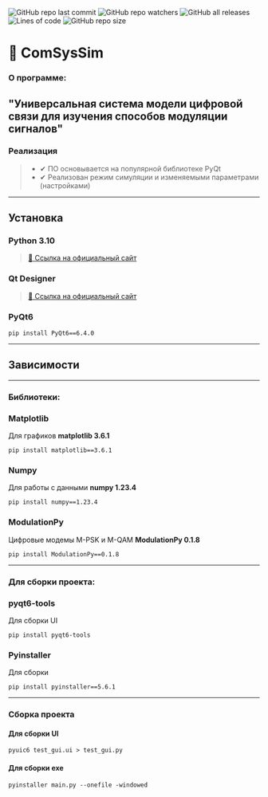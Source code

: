 ![GitHub repo last commit](https://img.shields.io/github/last-commit/SokolArr/ComSysSim)
![GitHub repo watchers](https://img.shields.io/github/watchers/SokolArr/ComSysSim)
![GitHub all releases](https://img.shields.io/github/downloads/SokolArr/ComSysSim/total)
![Lines of code](https://img.shields.io/tokei/lines/github/SokolArr/ComSysSim)
![GitHub repo size](https://img.shields.io/github/repo-size/SokolArr/ComSysSim)

# 📡 ComSysSim

### О программе:

"Универсальная система модели цифровой связи для изучения способов модуляции сигналов"
---

### Реализация
> + ✔ ПО основывается на популярной библиотеке PyQt
> + ✔ Реализован режим симуляции и изменяемыми параметрами (настройками)

---
## Установка
### Python 3.10
>[🔗 Ссылка на официальный сайт ](https://www.python.org/downloads/ "Python")

### Qt Designer
>[🔗 Ссылка на официальный сайт ](https://build-system.fman.io/qt-designer-download "Qt Designer")


### PyQt6

```console
pip install PyQt6==6.4.0
```

---
## Зависимости
---
### **Библиотеки:**
### Matplotlib
Для графиков **matplotlib 3.6.1**
```
pip install matplotlib==3.6.1
```

### Numpy
Для работы с данными **numpy 1.23.4**
```
pip install numpy==1.23.4
```

### ModulationPy
Цифровые модемы M-PSK и M-QAM **ModulationPy 0.1.8**
```
pip install ModulationPy==0.1.8
```
---
### **Для сборки проекта:**

### pyqt6-tools
Для сборки UI
```
pip install pyqt6-tools
```

### Pyinstaller
Для сборки
```
pip install pyinstaller==5.6.1
```

---
### Сборка проекта
#### Для сборки UI
```
pyuic6 test_gui.ui > test_gui.py
```
#### Для сборки exe
```
pyinstaller main.py --onefile -windowed
```

